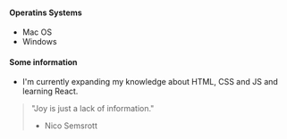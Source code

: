 #### Operatins Systems
- Mac OS
- Windows

#### Some information
- I'm currently expanding my knowledge about HTML, CSS and JS and learning React.

> "Joy is just a lack of information."
> - Nico Semsrott


<!-- **grausche/grausche** is a repository because its `README.md` (this file) appears on your GitHub profile. -->
